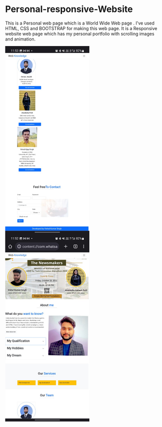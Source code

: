 # Personal-responsive-Website
This is a Personal web page which is a  World Wide Web page . I've used HTML, CSS and BOOTSTRAP for making this web page. It is a Responsive website web page which has my personal portfolio with scrolling images and animation. 

<p>
<img align="left" src="https://github.com/vishal-affinity/Personal-responsive-Website/blob/main/WhatsApp%20Image%202023-05-01%20at%2011.53.38.jpg" height="600"/>
<img align="ceter" src="https://github.com/vishal-affinity/Personal-responsive-Website/blob/main/WhatsApp%20Image%202023-05-01%20at%2011.53.39.jpg" height="600"/>
</p>
